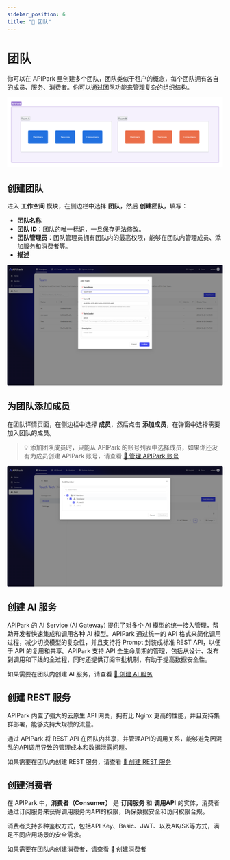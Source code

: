 ```yaml
---
sidebar_position: 6
title: "🤝 团队"
---
```


# 团队

你可以在 APIPark 里创建多个团队，团队类似于租户的概念，每个团队拥有各自的成员、服务、消费者。你可以通过团队功能来管理复杂的组织结构。

![](images/2024-10-28-22-11-37.png)

## 创建团队
进入 **工作空间** 模块，在侧边栏中选择 **团队**，然后 **创建团队**，填写：

- **团队名称**
- **团队 ID**：团队的唯一标识，一旦保存无法修改。
- **团队管理员**：团队管理员拥有团队内的最高权限，能够在团队内管理成员、添加服务和消费者等。
- **描述**

![](images/cd907e5cc59c79d0f0.png)



## 为团队添加成员
在团队详情页面，在侧边栏中选择 **成员**，然后点击 **添加成员**，在弹窗中选择需要加入团队的成员。

> 💡 添加团队成员时，只能从 APIPark 的账号列表中选择成员，如果你还没有为成员创建 APIPark 账号，请查看 [🔗 管理 APIPark 账号](system_setting/account_role.md)

![](images/2024-10-28-21-53-07.png)

## 创建 AI 服务
APIPark 的 AI Service (AI Gateway) 提供了对多个 AI 模型的统一接入管理，帮助开发者快速集成和调用各种 AI 模型。APIPark 通过统一的 API 格式来简化调用过程，减少切换模型的复杂性，并且支持将 Prompt 封装成标准 REST API，以便于 API 的复用和共享。APIPark 支持 API 全生命周期的管理，包括从设计、发布到调用和下线的全过程，同时还提供订阅审批机制，有助于提高数据安全性。

如果需要在团队内创建 AI 服务，请查看 [🔗 创建 AI 服务](services/ai_services.md)

## 创建 REST 服务
APIPark 内置了强大的云原生 API 网关，拥有比 Nginx 更高的性能，并且支持集群部署，能够支持大规模的流量。

通过 APIPark 将 REST API 在团队内共享，并管理API的调用关系，能够避免因混乱的API调用导致的管理成本和数据泄露问题。

如果需要在团队内创建 REST 服务，请查看 [🔗 创建 REST 服务](services/rest_services.md)

## 创建消费者
在 APIPark 中，**消费者（Consumer）** 是 **订阅服务** 和 **调用API** 的实体，消费者通过订阅服务来获得调用服务内API的权限，确保数据安全和访问权限合规。

消费者支持多种鉴权方式，包括API Key、Basic、JWT、以及AK/SK等方式，满足不同应用场景的安全需求。

如果需要在团队内创建消费者，请查看 [🔗 创建消费者](consumers.md)